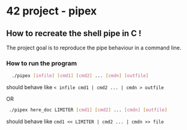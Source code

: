 # 42 project - pipex

## How to recreate the shell pipe in C !

The project goal is to reproduce the pipe behaviour in a command line. 


### How to run the program

```bash
  ./pipex [infile] [cmd1] [cmd2] ... [cmdn] [outfile]
```
should behave like ``< infile cmd1 | cmd2 ... | cmdn > outfile``

OR

```bash
 ./pipex here_doc LIMITER [cmd1] [cmd2] ... [cmdn] [outfile]
```
should behave like ``cmd1 << LIMITER | cmd2 ... | cmdn >> file``
